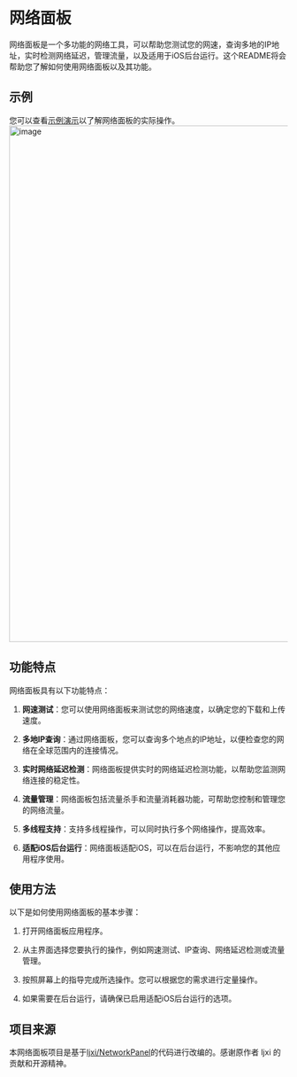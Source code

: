 # 网络面板

网络面板是一个多功能的网络工具，可以帮助您测试您的网速，查询多地的IP地址，实时检测网络延迟，管理流量，以及适用于iOS后台运行。这个README将会帮助您了解如何使用网络面板以及其功能。

## 示例
您可以查看[示例演示](https://sp.yumy.pp.ua/)以了解网络面板的实际操作。
<img width="932" alt="image" src="https://github.com/ymyuuu/Network-Panel/assets/135582157/d176e18a-bb63-452b-992c-6fdca3f4997e">

## 功能特点

网络面板具有以下功能特点：

1. **网速测试**：您可以使用网络面板来测试您的网络速度，以确定您的下载和上传速度。

2. **多地IP查询**：通过网络面板，您可以查询多个地点的IP地址，以便检查您的网络在全球范围内的连接情况。

3. **实时网络延迟检测**：网络面板提供实时的网络延迟检测功能，以帮助您监测网络连接的稳定性。

4. **流量管理**：网络面板包括流量杀手和流量消耗器功能，可帮助您控制和管理您的网络流量。

5. **多线程支持**：支持多线程操作，可以同时执行多个网络操作，提高效率。

6. **适配iOS后台运行**：网络面板适配iOS，可以在后台运行，不影响您的其他应用程序使用。

## 使用方法

以下是如何使用网络面板的基本步骤：

1. 打开网络面板应用程序。

2. 从主界面选择您要执行的操作，例如网速测试、IP查询、网络延迟检测或流量管理。

3. 按照屏幕上的指导完成所选操作。您可以根据您的需求进行定量操作。

4. 如果需要在后台运行，请确保已启用适配iOS后台运行的选项。

## 项目来源

本网络面板项目是基于[ljxi/NetworkPanel](https://github.com/ljxi/NetworkPanel)的代码进行改编的。感谢原作者 ljxi 的贡献和开源精神。
